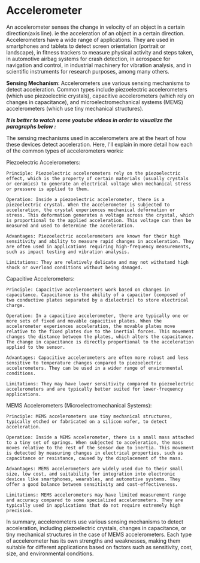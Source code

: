 # Accelerometer

An accelerometer senses the change in velocity of an object in a certain direction(axis line). ie the acceleration of an object in a certain direction.   
Accelerometers have a wide range of applications. They are used in smartphones and tablets to detect screen orientation (portrait or landscape), in fitness trackers to measure physical activity and steps taken, in automotive airbag systems for crash detection, in aerospace for navigation and control, in industrial machinery for vibration analysis, and in scientific instruments for research purposes, among many others.   

**Sensing Mechanism**: Accelerometers use various sensing mechanisms to detect acceleration. Common types include piezoelectric accelerometers (which use piezoelectric crystals), capacitive accelerometers (which rely on changes in capacitance), and microelectromechanical systems (MEMS) accelerometers (which use tiny mechanical structures).


***It is better to watch some youtube videos in order to visualize the paragraphs below :*** 

The sensing mechanisms used in accelerometers are at the heart of how these devices detect acceleration. Here, I'll explain in more detail how each of the common types of accelerometers works:

Piezoelectric Accelerometers:

    Principle: Piezoelectric accelerometers rely on the piezoelectric effect, which is the property of certain materials (usually crystals or ceramics) to generate an electrical voltage when mechanical stress or pressure is applied to them.

    Operation: Inside a piezoelectric accelerometer, there is a piezoelectric crystal. When the accelerometer is subjected to acceleration, the crystal experiences mechanical deformation or stress. This deformation generates a voltage across the crystal, which is proportional to the applied acceleration. This voltage can then be measured and used to determine the acceleration.

    Advantages: Piezoelectric accelerometers are known for their high sensitivity and ability to measure rapid changes in acceleration. They are often used in applications requiring high-frequency measurements, such as impact testing and vibration analysis.

    Limitations: They are relatively delicate and may not withstand high shock or overload conditions without being damaged.

Capacitive Accelerometers:

    Principle: Capacitive accelerometers work based on changes in capacitance. Capacitance is the ability of a capacitor (composed of two conductive plates separated by a dielectric) to store electrical charge.

    Operation: In a capacitive accelerometer, there are typically one or more sets of fixed and movable capacitive plates. When the accelerometer experiences acceleration, the movable plates move relative to the fixed plates due to the inertial forces. This movement changes the distance between the plates, which alters the capacitance. The change in capacitance is directly proportional to the acceleration applied to the sensor.

    Advantages: Capacitive accelerometers are often more robust and less sensitive to temperature changes compared to piezoelectric accelerometers. They can be used in a wider range of environmental conditions.

    Limitations: They may have lower sensitivity compared to piezoelectric accelerometers and are typically better suited for lower-frequency applications.

MEMS Accelerometers (Microelectromechanical Systems):

    Principle: MEMS accelerometers use tiny mechanical structures, typically etched or fabricated on a silicon wafer, to detect acceleration.

    Operation: Inside a MEMS accelerometer, there is a small mass attached to a tiny set of springs. When subjected to acceleration, the mass moves relative to the rest of the sensor due to inertia. This movement is detected by measuring changes in electrical properties, such as capacitance or resistance, caused by the displacement of the mass.

    Advantages: MEMS accelerometers are widely used due to their small size, low cost, and suitability for integration into electronic devices like smartphones, wearables, and automotive systems. They offer a good balance between sensitivity and cost-effectiveness.

    Limitations: MEMS accelerometers may have limited measurement range and accuracy compared to some specialized accelerometers. They are typically used in applications that do not require extremely high precision.

In summary, accelerometers use various sensing mechanisms to detect acceleration, including piezoelectric crystals, changes in capacitance, or tiny mechanical structures in the case of MEMS accelerometers. Each type of accelerometer has its own strengths and weaknesses, making them suitable for different applications based on factors such as sensitivity, cost, size, and environmental conditions.